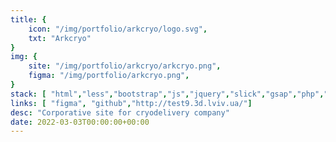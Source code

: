 ```yaml
---
title: {
	icon: "/img/portfolio/arkcryo/logo.svg",
	txt: "Arkcryo"
}
img: {
	site: "/img/portfolio/arkcryo/arkcryo.png",
	figma: "/img/portfolio/arkcryo.png",
}
stack: [ "html","less","bootstrap","js","jquery","slick","gsap","php","git"]
links: [ "figma", "github","http://test9.3d.lviv.ua/"]
desc: "Corporative site for cryodelivery company"
date: 2022-03-03T00:00:00+00:00
---
```

